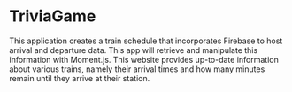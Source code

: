 # TriviaGame

This application creates a train schedule that incorporates Firebase to host arrival and departure data. This app will retrieve and manipulate this information with Moment.js. This website provides up-to-date information about various trains, namely their arrival times and how many minutes remain until they arrive at their station.
